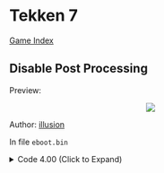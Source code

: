 # Tekken 7

[Game Index](README.md#games)

## Disable Post Processing

Preview:
<p align="center">
<img src="https://storage.googleapis.com/assets-illusion0001/images/patches/preview/TekkenGame/TekkenGame_PostProcess.png">
</p>

Author: [illusion](https://twitter.com/illusion0002)

In file `eboot.bin`

<details>
<summary>Code 4.00 (Click to Expand)</summary>

```
0x1B01EDC 48 E9
```

</details>
